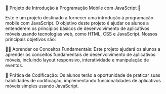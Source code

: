 📱 Projeto de Introdução à Programação Mobile com JavaScript 📱

Este é um projeto destinado a fornecer uma introdução à programação mobile com JavaScript. O objetivo deste projeto é ajudar os alunos a entenderem os princípios básicos de desenvolvimento de aplicativos móveis usando tecnologias web, como HTML, CSS e JavaScript. Nossos principais objetivos são:

👩‍💻 Aprender os Conceitos Fundamentais: Este projeto ajudará os alunos a aprender os conceitos fundamentais de desenvolvimento de aplicativos móveis, incluindo layout responsivo, interatividade e manipulação de eventos.

🚀 Prática de Codificação: Os alunos terão a oportunidade de praticar suas habilidades de codificação, implementando funcionalidades de aplicativos móveis simples usando JavaScript.
